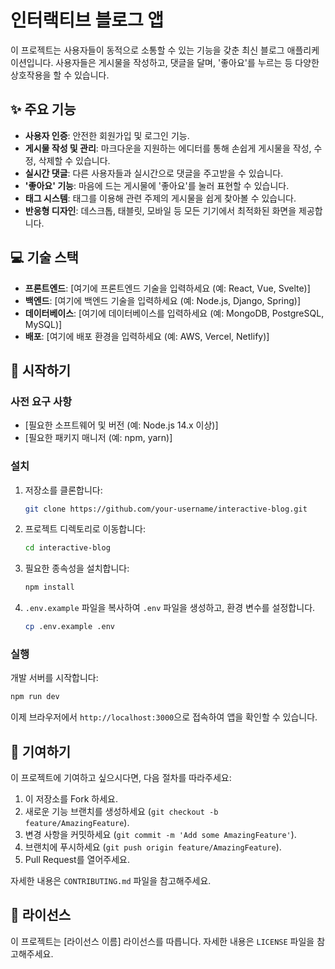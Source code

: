 # 인터랙티브 블로그 앱

이 프로젝트는 사용자들이 동적으로 소통할 수 있는 기능을 갖춘 최신 블로그 애플리케이션입니다. 사용자들은 게시물을 작성하고, 댓글을 달며, '좋아요'를 누르는 등 다양한 상호작용을 할 수 있습니다.

## ✨ 주요 기능

*   **사용자 인증**: 안전한 회원가입 및 로그인 기능.
*   **게시물 작성 및 관리**: 마크다운을 지원하는 에디터를 통해 손쉽게 게시물을 작성, 수정, 삭제할 수 있습니다.
*   **실시간 댓글**: 다른 사용자들과 실시간으로 댓글을 주고받을 수 있습니다.
*   **'좋아요' 기능**: 마음에 드는 게시물에 '좋아요'를 눌러 표현할 수 있습니다.
*   **태그 시스템**: 태그를 이용해 관련 주제의 게시물을 쉽게 찾아볼 수 있습니다.
*   **반응형 디자인**: 데스크톱, 태블릿, 모바일 등 모든 기기에서 최적화된 화면을 제공합니다.

## 💻 기술 스택

*   **프론트엔드**: [여기에 프론트엔드 기술을 입력하세요 (예: React, Vue, Svelte)]
*   **백엔드**: [여기에 백엔드 기술을 입력하세요 (예: Node.js, Django, Spring)]
*   **데이터베이스**: [여기에 데이터베이스를 입력하세요 (예: MongoDB, PostgreSQL, MySQL)]
*   **배포**: [여기에 배포 환경을 입력하세요 (예: AWS, Vercel, Netlify)]

## 🚀 시작하기

### 사전 요구 사항

*   [필요한 소프트웨어 및 버전 (예: Node.js 14.x 이상)]
*   [필요한 패키지 매니저 (예: npm, yarn)]

### 설치

1.  저장소를 클론합니다:
    ```bash
    git clone https://github.com/your-username/interactive-blog.git
    ```
2.  프로젝트 디렉토리로 이동합니다:
    ```bash
    cd interactive-blog
    ```
3.  필요한 종속성을 설치합니다:
    ```bash
    npm install
    ```
4.  `.env.example` 파일을 복사하여 `.env` 파일을 생성하고, 환경 변수를 설정합니다.
    ```bash
    cp .env.example .env
    ```

### 실행

개발 서버를 시작합니다:
```bash
npm run dev
```

이제 브라우저에서 `http://localhost:3000`으로 접속하여 앱을 확인할 수 있습니다.

## 🤝 기여하기

이 프로젝트에 기여하고 싶으시다면, 다음 절차를 따라주세요:

1.  이 저장소를 Fork 하세요.
2.  새로운 기능 브랜치를 생성하세요 (`git checkout -b feature/AmazingFeature`).
3.  변경 사항을 커밋하세요 (`git commit -m 'Add some AmazingFeature'`).
4.  브랜치에 푸시하세요 (`git push origin feature/AmazingFeature`).
5.  Pull Request를 열어주세요.

자세한 내용은 `CONTRIBUTING.md` 파일을 참고해주세요.

## 📝 라이선스

이 프로젝트는 [라이선스 이름] 라이선스를 따릅니다. 자세한 내용은 `LICENSE` 파일을 참고해주세요.
